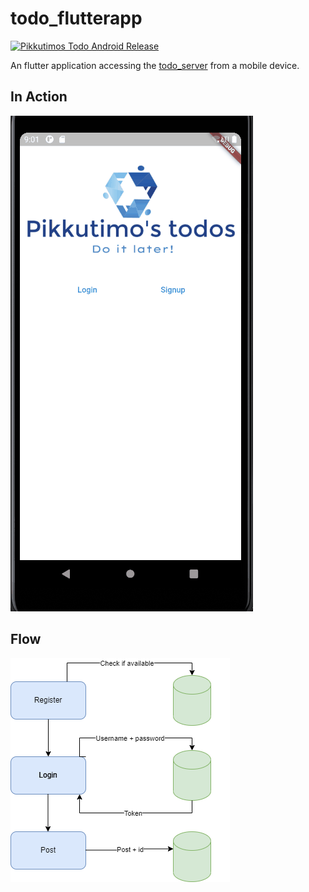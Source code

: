 # todo_flutterapp

[![Pikkutimos Todo Android Release](https://github.com/pikkutimo/todo_flutterapp/actions/workflows/android-release.yml/badge.svg?branch=main)](https://github.com/pikkutimo/todo_flutterapp/actions/workflows/android-release.yml)

An flutter application accessing the [todo_server](https://github.com/pikkutimo/Todo_Fullstack_Server) from a mobile device.

## In Action

![Gif of the application](/media/todo.gif)

## Flow

![Alt text](/media/Flutter_todo_flow.png)
